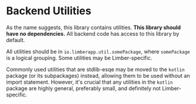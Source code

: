 # Backend Utilities

As the name suggests, this library contains utilities.
**This library should have no dependencies.**
All backend code has access to this library by default.

All utilities should be in `io.limberapp.util.somePackage`,
where `somePackage` is a logical grouping.
Some utilities may be Limber-specific.

Commonly used utilities that are stdlib-esqe
may be moved to the `kotlin` package (or its subpackages) instead,
allowing them to be used without an import statement.
However, it's crucial that any utilities in the `kotlin` package are
highly general, preferably small, and definitely not Limber-specific.

